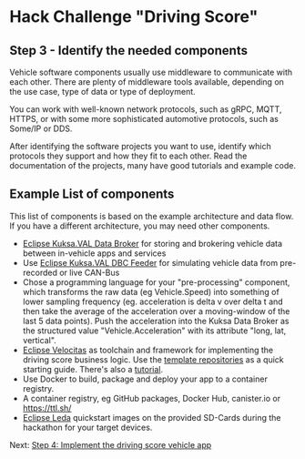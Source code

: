 # Hack Challenge "Driving Score"
## Step 3 - Identify the needed components

Vehicle software components usually use middleware to communicate with each other. There are plenty of middleware tools available, depending on the use case, type of data or type of deployment.

You can work with well-known network protocols, such as gRPC, MQTT, HTTPS, or with some more sophisticated automotive protocols, such as Some/IP or DDS.

After identifying the software projects you want to use, identify which protocols they support and how they fit to each other. Read the documentation of the projects, many have good tutorials and example code.

## Example List of components

This list of components is based on the example architecture and data flow. If you have a different architecture, you may need other components.

- [Eclipse Kuksa.VAL Data Broker](https://github.com/eclipse/kuksa.val/tree/master/kuksa_databroker) for storing and brokering vehicle data between in-vehicle apps and services
- Use [Eclipse Kuksa.VAL DBC Feeder](https://github.com/eclipse/kuksa.val.feeders/tree/main/dbc2val) for simulating vehicle data from pre-recorded or live CAN-Bus
- Chose a programming language for your "pre-processing" component, which transforms the raw data (eg Vehicle.Speed) into something of lower sampling frequency (eg. acceleration is delta v over delta t and then take the average of the acceleration over a moving-window of the last 5 data points). Push the acceleration into the Kuksa Data Broker as the structured value "Vehicle.Acceleration" with its attribute "long, lat, vertical".
- [Eclipse Velocitas](https://github.com/eclipse-velocitas) as toolchain and framework for implementing the driving score business logic. Use the [template repositories](https://github.com/orgs/eclipse-velocitas/repositories?q=template&type=all&language=&sort=) as a quick starting guide. There's also a [tutorial](https://websites.eclipseprojects.io/velocitas/docs/tutorials/).
- Use Docker to build, package and deploy your app to a container registry.
- A container registry, eg GitHub packages, Docker Hub, canister.io or https://ttl.sh/
- [Eclipse Leda](https://github.com/eclipse-leda/leda-distro) quickstart images on the provided SD-Cards during the hackathon for your target devices.

Next: [Step 4: Implement the driving score vehicle app](./step-4-driving-score-app.md)
